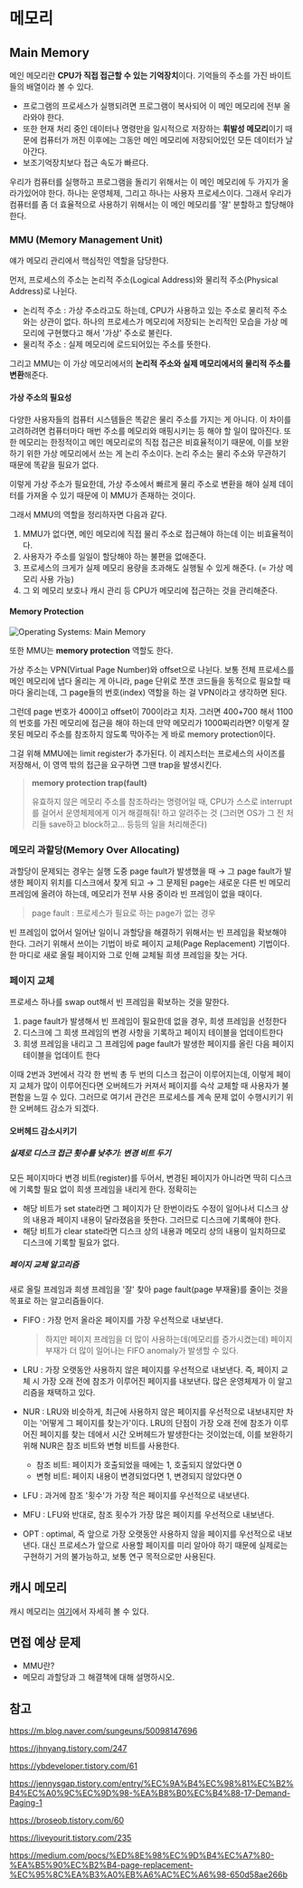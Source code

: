 # 메모리

## Main Memory

메인 메모리란 **CPU가 직접 접근할 수 있는 기억장치**이다. 기억들의 주소를 가진 바이트들의 배열이라 볼 수 있다.

* 프로그램의 프로세스가 실행되려면 프로그램이 복사되어 이 메인 메모리에 전부 올라와야 한다.
* 또한 현재 처리 중인 데이터나 명령만을 일시적으로 저장하는 **휘발성 메모리**이기 때문에 컴퓨터가 꺼진 이후에는 그동안 메인 메모리에 저장되어있던 모든 데이터가 날아간다.
* 보조기억장치보다 접근 속도가 빠르다.



우리가 컴퓨터를 실행하고 프로그램을 돌리기 위해서는 이 메인 메모리에 두 가지가 올라가있어야 한다. 하나는 운영체제, 그리고 하나는 사용자 프로세스이다. 그래서 우리가 컴퓨터를 좀 더 효율적으로 사용하기 위해서는 이 메인 메모리를 '잘' 분할하고 할당해야 한다.



### MMU (Memory Management Unit)

얘가 메모리 관리에서 핵심적인 역할을 담당한다. 



먼저, 프로세스의 주소는 논리적 주소(Logical Address)와 물리적 주소(Physical Address)로 나뉜다.

* 논리적 주소
  : 가상 주소라고도 하는데, CPU가 사용하고 있는 주소로 물리적 주소와는 상관이 없다. 하나의 프로세스가 메모리에 저장되는 논리적인 모습을 가상 메모리에 구현했다고 해서 '가상' 주소로 불린다.
* 물리적 주소
  : 실제 메모리에 로드되어있는 주소를 뜻한다.



그리고 MMU는 이 가상 메모리에서의 **논리적 주소와 실제 메모리에서의 물리적 주소를 변환**해준다. 



#### 가상 주소의 필요성

다양한 사용자들의 컴퓨터 시스템들은 똑같은 물리 주소를 가지는 게 아니다. 이 차이를 고려하려면 컴퓨터마다 매번 주소를 메모리와 매핑시키는 등 해야 할 일이 많아진다. 또한 메모리는 한정적이고 메인 메모리로의 직접 접근은 비효율적이기 때문에, 이를 보완하기 위한 가상 메모리에서 쓰는 게 논리 주소이다. 논리 주소는 물리 주소와 무관하기 때문에 똑같을 필요가 없다. 

이렇게 가상 주소가 필요한데, 가상 주소에서 빠르게 물리 주소로 변환을 해야 실제 데이터를 가져올 수 있기 때문에 이 MMU가 존재하는 것이다.



그래서 MMU의 역할을 정리하자면 다음과 같다.

1. MMU가 없다면, 메인 메모리에 직접 물리 주소로 접근해야 하는데 이는 비효율적이다.
2. 사용자가 주소를 일일이 할당해야 하는 불편을 없애준다.
3. 프로세스의 크게가 실제 메모리 용량을 초과해도 실행될 수 있게 해준다. (= 가상 메모리 사용 가능)
4. 그 외 메모리 보호나 캐시 관리 등 CPU가 메모리에 접근하는 것을 관리해준다.



#### Memory Protection

![Operating Systems: Main Memory](https://www.cs.uic.edu/~jbell/CourseNotes/OperatingSystems/images/Chapter8/8_02_HardwareAddressProtection.jpg)

또한 MMU는 **memory protection** 역할도 한다.

가상 주소는 VPN(Virtual Page Number)와 offset으로 나뉜다. 보통 전체 프로세스를 메인 메모리에 냅다 올리는 게 아니라, page 단위로 쪼갠 코드들을 동적으로 필요할 때마다 올리는데, 그 page들의 번호(index) 역할을 하는 걸 VPN이라고 생각하면 된다. 

그런데 page 번호가 400이고 offset이 700이라고 치자. 그러면 400+700 해서 1100의 번호를 가진 메모리에 접근을 해야 하는데 만약 메모리가 1000짜리라면? 이렇게 잘못된 메모리 주소를 참조하지 않도록 막아주는 게 바로 memory protection이다.

그걸 위해 MMU에는 limit register가 추가된다. 이 레지스터는 프로세스의 사이즈를 저장해서, 이 영역 밖의 접근을 요구하면 그땐 trap을 발생시킨다.

> **memory protection trap(fault)**
>
> 유효하지 않은 메모리 주소를 참조하라는 명령어일 때, CPU가 스스로 interrupt를 걸어서 운영체제에게 이거 해결해줘! 하고 알려주는 것 (그러면 OS가 그 전 처리들 save하고 block하고... 등등의 일을 처리해준다)



### 메모리 과할당(Memory Over Allocating)

과할당이 문제되는 경우는 실행 도중 page fault가 발생했을 때 &rarr; 그 page fault가 발생한 페이지 위치를 디스크에서 찾게 되고 &rarr; 그 문제된 page는 새로운 다른 빈 메모리 프레임에 올려야 하는데, 메모리가 전부 사용 중이라 빈 프레임이 없을 때이다. 

> page fault
> : 프로세스가 필요로 하는 page가 없는 경우

빈 프레임이 없어서 일어난 일이니 과할당을 해결하기 위해서는 빈 프레임을 확보해야 한다. 그러기 위해서 쓰이는 기법이 바로 페이지 교체(Page Replacement) 기법이다. 한 마디로 새로 올릴 페이지와 그로 인해 교체될 희생 프레임을 찾는 거다.



### 페이지 교체

프로세스 하나를 swap out해서 빈 프레임을 확보하는 것을 말한다.

1. page fault가 발생해서 빈 프레임이 필요한데 없을 경우, 희생 프레임을 선정한다
2. 디스크에 그 희생 프레임의 변경 사항을 기록하고 페이지 테이블을 업데이트한다
3. 희생 프레임을 내리고 그 프레임에 page fault가 발생한 페이지를 올린 다음 페이지 테이블을 업데이트 한다



이때 2번과 3번에서 각각 한 번씩 총 두 번의 디스크 접근이 이루어지는데, 이렇게 페이지 교체가 많이 이루어진다면 오버헤드가 커져서 페이지를 슥삭 교체할 때 사용자가 불편함을 느낄 수 있다. 그러므로 여기서 관건은 프로세스를 계속 문제 없이 수행시키기 위한 오버헤드 감소가 되겠다.



#### 오버헤드 감소시키기

##### 실제로 디스크 접근 횟수를 낮추기: 변경 비트 두기

모든 페이지마다 변경 비트(register)를 두어서, 변경된 페이지가 아니라면 딱히 디스크에 기록할 필요 없이 희생 프레임을 내리게 한다. 정확히는

* 해당 비트가 set state라면 그 페이지가 단 한번이라도 수정이 일어나서 디스크 상의 내용과 페이지 내용이 달라졌음을 뜻한다. 그러므로 디스크에 기록해야 한다.
* 해당 비트가 clear state라면 디스크 상의 내용과 메모리 상의 내용이 일치하므로 디스크에 기록할 필요가 없다. 



##### 페이지 교체 알고리즘

새로 올릴 프레임과 희생 프레임을 '잘' 찾아 page fault(page 부재율)를 줄이는 것을 목표로 하는 알고리즘들이다.

* FIFO
  : 가장 먼저 올라온 페이지를 가장 우선적으로 내보낸다.

  > 하지만 페이지 프레임을 더 많이 사용하는데(메모리를 증가시켰는데) 페이지 부재가 더 많이 일어나는 FIFO anomaly가 발생할 수 있다.

* LRU
  : 가장 오랫동안 사용하지 않은 페이지를 우선적으로 내보낸다. 즉, 페이지 교체 시 가장 오래 전에 참조가 이루어진 페이지를 내보낸다. 많은 운영체제가 이 알고리즘을 채택하고 있다.

* NUR
  : LRU와 비슷하게, 최근에 사용하지 않은 페이지를 우선적으로 내보내지만 차이는 '어떻게 그 페이지를 찾는가'이다. LRU의 단점이 가장 오래 전에 참조가 이루어진 페이지를 찾는 데에서 시간 오버헤드가 발생한다는 것이었는데, 이를 보완하기 위해 NUR은 참조 비트와 변형 비트를 사용한다. 

  * 참조 비트: 페이지가 호출되었을 때에는 1, 호출되지 않았다면 0
  * 변형 비트: 페이지 내용이 변경되었다면 1, 변경되지 않았다면 0

* LFU
  : 과거에 참조 '횟수'가 가장 적은 페이지를 우선적으로 내보낸다.

* MFU
  : LFU와 반대로, 참조 횟수가 가장 많은 페이지를 우선적으로 내보낸다.

* OPT
  : optimal, 즉 앞으로 가장 오랫동안 사용하지 않을 페이지를 우선적으로 내보낸다. 대신 프로세스가 앞으로 사용할 페이지를 미리 알아야 하기 때문에 실제로는 구현하기 거의 불가능하고, 보통 연구 목적으로만 사용된다.





## 캐시 메모리

캐시 메모리는 [여기](../Computer_Architecture/0427_캐시메모리.md)에서 자세히 볼 수 있다.



## 면접 예상 문제

* MMU란?
* 메모리 과할당과 그 해결책에 대해 설명하시오.



## 참고

https://m.blog.naver.com/sungeuns/50098147696

https://jhnyang.tistory.com/247

https://ybdeveloper.tistory.com/61

https://jennysgap.tistory.com/entry/%EC%9A%B4%EC%98%81%EC%B2%B4%EC%A0%9C%EC%9D%98-%EA%B8%B0%EC%B4%88-17-Demand-Paging-1

https://broseob.tistory.com/60

https://liveyourit.tistory.com/235

https://medium.com/pocs/%ED%8E%98%EC%9D%B4%EC%A7%80-%EA%B5%90%EC%B2%B4-page-replacement-%EC%95%8C%EA%B3%A0%EB%A6%AC%EC%A6%98-650d58ae266b